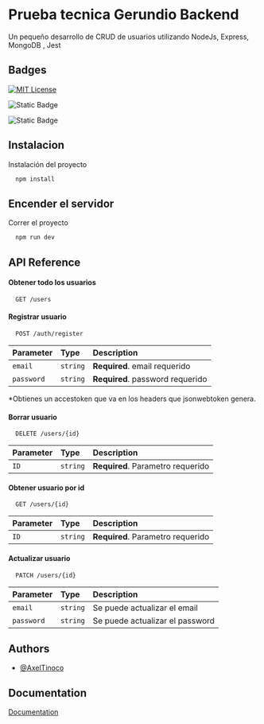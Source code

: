 
# Prueba tecnica Gerundio Backend

Un pequeño desarrollo de CRUD de usuarios utilizando NodeJs, Express, MongoDB , Jest

## Badges

[![MIT License](https://img.shields.io/badge/License-MIT-green.svg)](https://choosealicense.com/licenses/mit/)

![Static Badge](https://img.shields.io/badge/backend%2F-gerundio-blue)

![Static Badge](https://img.shields.io/badge/build-NodeJS-green)


## Instalacion

Instalación del proyecto

```bash
  npm install
```

## Encender el servidor

Correr el proyecto

```bash
  npm run dev
```
    
## API Reference

#### Obtener todo los usuarios

```http
  GET /users
```

#### Registrar usuario

```http
  POST /auth/register
```

| Parameter | Type     | Description                       |
| :-------- | :------- | :-------------------------------- |
| `email`      | `string` | **Required**. email requerido |
| `password`   | `string` | **Required**. password requerido |

*Obtienes un accestoken que va en los headers que jsonwebtoken genera.


#### Borrar usuario

```http
  DELETE /users/{id}
```

| Parameter | Type     | Description                       |
| :-------- | :------- | :-------------------------------- |
| `ID`      | `string` | **Required**. Parametro requerido |


#### Obtener usuario por id

```http
  GET /users/{id}
```

| Parameter | Type     | Description                       |
| :-------- | :------- | :-------------------------------- |
| `ID`      | `string` | **Required**. Parametro requerido |


#### Actualizar usuario

```http
  PATCH /users/{id}
```

| Parameter | Type     | Description                       |
| :-------- | :------- | :-------------------------------- |
| `email`      | `string` |  Se puede actualizar el email |
| `password`      | `string` |  Se puede actualizar el password|


## Authors

- [@AxelTinoco](https://www.github.com/AxelTinoco)


## Documentation

[Documentation](https://linktodocumentation)

